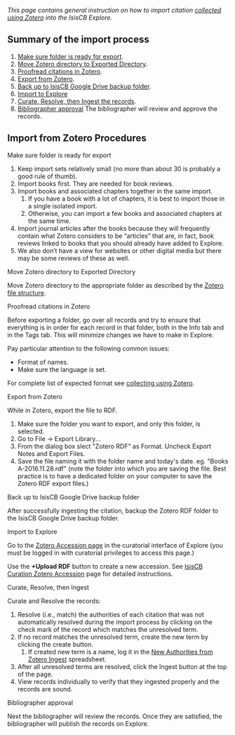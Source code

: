 
_This page contains general instruction on how to import citation [collected using Zotero](http://wiki.isiscb.org/Collecting_citations_using_Zotero) into the IsisCB Explore._

## Summary of the import process

1. [Make sure folder is ready for export](http://wiki.isiscb.org/Import_from_Zotero#Make_sure_folder_is_ready_for_export).
2. [Move Zotero directory to Exported Directory](http://wiki.isiscb.org/Import_from_Zotero#Move_Zotero_directory_to_Exported_Directory). 
3. [Proofread citations in Zotero](http://wiki.isiscb.org/Import_from_Zotero#Proofread_in_Zotero). 
4. [Export from Zotero](http://wiki.isiscb.org/Import_from_Zotero#Export). 
5. [Back up to IsisCB Google Drive backup folder](http://wiki.isiscb.org/Import_from_Zotero#Back_up_to_FTP_Server). 
6. [Import to Explore](http://wiki.isiscb.org/Import_from_Zotero#Import_to_Explore)
7. [Curate, Resolve, then Ingest the records](http://wiki.isiscb.org/Import_from_Zotero#Curate).
8. [Bibliographer approval](http://wiki.isiscb.org/Import_from_Zotero#Bibliographer_approval) The bibliographer will review and approve the records.

## Import from Zotero Procedures

Make sure folder is ready for export

1. Keep import sets relatively small (no more than about 30 is probably a good rule of thumb).
2. Import books first. They are needed for book reviews.
3. Import books and associated chapters together in the same import.
    1. If you have a book with a lot of chapters, it is best to import those in a single isolated import.
    2. Otherwise, you can import a few books and associated chapters at the same time.
4. Import journal articles after the books because they will frequently contain what Zotero considers to be “articles” that are, in fact, book reviews linked to books that you should already have added to Explore.
5. We also don’t have a view for websites or other digital media but there may be some reviews of these as well.

Move Zotero directory to Exported Directory

Move Zotero directory to the appropriate folder as described by the [Zotero file structure](http://wiki.isiscb.org/Zotero_file_structure).

Proofread citations in Zotero

Before exporting a folder, go over all records and try to ensure that everything is in order for each record in that folder, both in the Info tab and in the Tags tab. This will minimize changes we have to make in Explore.

Pay particular attention to the following common issues:

*   Format of names.
*   Make sure the language is set.

For complete list of expected format see [collecting using Zotero](http://wiki.isiscb.org/Collecting_citations_using_Zotero).

Export from Zotero

While in Zotero, export the file to RDF.

1. Make sure the folder you want to export, and only this folder, is selected.
2. Go to File -> Export Library...
3. From the dialog box slect "Zotero RDF" as Format. Uncheck Export Notes and Export Files.
4. Save the file naming it with the folder name and today's date. eg. "Books A-2016.11.28.rdf" (note the folder into which you are saving the file. Best practice is to have a dedicated folder on your computer to save the Zotero RDF export files.)

Back up to IsisCB Google Drive backup folder

After successfully ingesting the citation, backup the Zotero RDF folder to the IsisCB Google Drive backup folder.

Import to Explore

Go to the [Zotero Accession page](https://data.isiscb.org/zotero/accession/) in the curatorial interface of Explore (you must be logged in with curatorial privileges to access this page.)

Use the **+Upload RDF** button to create a new accession. See [IsisCB Curation Zotero Accession](http://wiki.isiscb.org/IsisCB_Curation_Zotero_Accession#Upload_RDF) page for detailed instructions.

Curate, Resolve, then Ingest

Curate and Resolve the records:

1. Resolve (i.e., match) the authorities of each citation that was not automatically resolved during the import process by clicking on the check mark of the record which matches the unresolved term.
2. If no record matches the unresolved term, create the new term by clicking the create button.
    1. If created new term is a name, log it in the [New Authorities from Zotero Ingest](https://docs.google.com/spreadsheets/d/1rBYnxisv8E12y17KMKaYwieXzFrgJF_sPHhOkumPmnQ/edit?ts=58b84963#gid=1367483399) spreadsheet.
3. After all unresolved terms are resolved, click the Ingest button at the top of the page.
4. View records individually to verify that they ingested properly and the records are sound.

Bibliographer approval

Next the bibliographer will review the records. Once they are satisfied, the bibliographer will publish the records on Explore.
